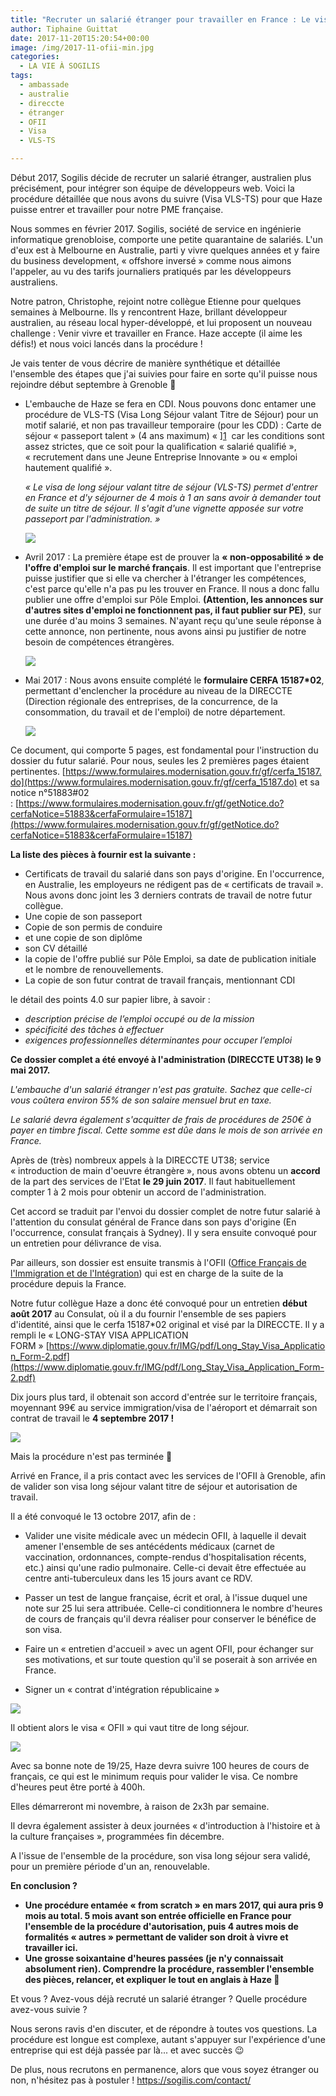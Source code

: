 ```yaml
---
title: "Recruter un salarié étranger pour travailler en France : Le visa, ce parcours du combattant ?!"
author: Tiphaine Guittat
date: 2017-11-20T15:20:54+00:00
image: /img/2017-11-ofii-min.jpg
categories:
  - LA VIE À SOGILIS
tags:
  - ambassade
  - australie
  - direccte
  - étranger
  - OFII
  - Visa
  - VLS-TS

---
```


Début 2017, Sogilis décide de recruter un salarié étranger, australien plus précisément, pour intégrer son équipe de développeurs web. Voici la procédure détaillée que nous avons du suivre (Visa VLS-TS) pour que Haze puisse entrer et travailler pour notre PME française.

Nous sommes en février 2017. Sogilis, société de service en ingénierie informatique grenobloise, comporte une petite quarantaine de salariés. L'un d'eux est à Melbourne en Australie, parti y vivre quelques années et y faire du business development, « offshore inversé » comme nous aimons l'appeler, au vu des tarifs journaliers pratiqués par les développeurs australiens.

Notre patron, Christophe, rejoint notre collègue Etienne pour quelques semaines à Melbourne. Ils y rencontrent Haze, brillant développeur australien, au réseau local hyper-développé, et lui proposent un nouveau challenge : Venir vivre et travailler en France. Haze accepte (il aime les défis!) et nous voici lancés dans la procédure !

Je vais tenter de vous décrire de manière synthétique et détaillée l'ensemble des étapes que j'ai suivies pour faire en sorte qu'il puisse nous rejoindre début septembre à Grenoble 🙂

* L'embauche de Haze se fera en CDI. Nous pouvons donc entamer une procédure de VLS-TS (Visa Long Séjour valant Titre de Séjour) pour un motif salarié, et non pas travailleur temporaire (pour les CDD) : Carte de séjour « passeport talent » (4 ans maximum) « ][1]  car les conditions sont assez strictes, que ce soit pour la qualification « salarié qualifié », « recrutement dans une Jeune Entreprise Innovante » ou « emploi hautement qualifié ».

  _« Le visa de long séjour valant titre de séjour (VLS-TS) permet d'entrer en France et d'y séjourner de 4 mois à 1 an sans avoir à demander tout de suite un titre de séjour. Il s'agit d'une vignette apposée sur votre passeport par l'administration. »_

  ![](/img/2017-10-Capture-2017-10-30-16.06.45.png)

* Avril 2017 : La première étape est de prouver la **« non-opposabilité » de l'offre d'emploi sur le marché français**. Il est important que l'entreprise puisse justifier que si elle va chercher à l'étranger les compétences, c'est parce qu'elle n'a pas pu les trouver en France. Il nous a donc fallu publier une offre d'emploi sur Pôle Emploi. **(Attention, les annonces sur d'autres sites d'emploi ne fonctionnent pas, il faut publier sur PE)**, sur une durée d'au moins 3 semaines. N'ayant reçu qu'une seule réponse à cette annonce, non pertinente, nous avons ainsi pu justifier de notre besoin de compétences étrangères.

  ![](/img/2017-10-Capture-2017-10-30-16.20.18.png)

* Mai 2017 : Nous avons ensuite complété le **formulaire CERFA 15187*02**, permettant d'enclencher la procédure au niveau de la DIRECCTE (Direction régionale des entreprises, de la concurrence, de la consommation, du travail et de l'emploi) de notre département.

  ![](/img/2017-10-Capture-2017-10-30-16.26.58.png)

Ce document, qui comporte 5 pages, est fondamental pour l'instruction du dossier du futur salarié. Pour nous, seules les 2 premières pages étaient pertinentes. [https://www.formulaires.modernisation.gouv.fr/gf/cerfa_15187.do](https://www.formulaires.modernisation.gouv.fr/gf/cerfa_15187.do) et sa notice n°51883#02 : [https://www.formulaires.modernisation.gouv.fr/gf/getNotice.do?cerfaNotice=51883&cerfaFormulaire=15187](https://www.formulaires.modernisation.gouv.fr/gf/getNotice.do?cerfaNotice=51883&cerfaFormulaire=15187)

**La liste des pièces à fournir est la suivante :**

* Certificats de travail du salarié dans son pays d'origine. En l'occurrence, en Australie, les employeurs ne rédigent pas de « certificats de travail ». Nous avons donc joint les 3 derniers contrats de travail de notre futur collègue.
* Une copie de son passeport
* Copie de son permis de conduire
* et une copie de son diplôme
* son CV détaillé
* la copie de l'offre publié sur Pôle Emploi, sa date de publication initiale et le nombre de renouvellements.
* La copie de son futur contrat de travail français, mentionnant CDI

le détail des points 4.0 sur papier libre, à savoir :

- _description précise de l’emploi occupé ou de la mission_
- _spécificité des tâches à effectuer_
- _exigences professionnelles déterminantes pour occuper l’emploi_

**Ce dossier complet a été envoyé à l'administration (DIRECCTE UT38) le 9 mai 2017.**

 _L'embauche d'un salarié étranger n'est pas gratuite. Sachez que celle-ci vous coûtera environ 55% de son salaire mensuel brut en taxe._

 _Le salarié devra également s'acquitter de frais de procédures de 250€ à payer en timbre fiscal. Cette somme est dûe dans le mois de son arrivée en France._

 Après de (très) nombreux appels à la DIRECCTE UT38; service « introduction de main d'oeuvre étrangère », nous avons obtenu un **accord** de la part des services de l'Etat **le 29 juin 2017**. Il faut habituellement compter 1 à 2 mois pour obtenir un accord de l'administration.

 Cet accord se traduit par l'envoi du dossier complet de notre futur salarié à l'attention du consulat général de France dans son pays d'origine (En l'occurrence, consulat français à Sydney). Il y sera ensuite convoqué pour un entretien pour délivrance de visa.

 Par ailleurs, son dossier est ensuite transmis à l'OFII ([Office Français de l'Immigration et de l'Intégration](http://www.ofii.fr/)) qui est en charge de la suite de la procédure depuis la France.

 Notre futur collègue Haze a donc été convoqué pour un entretien **début août 2017** au Consulat, où il a du fournir l'ensemble de ses papiers d'identité, ainsi que le cerfa 15187*02 original et visé par la DIRECCTE. Il y a rempli le « LONG-STAY VISA APPLICATION FORM » [https://www.diplomatie.gouv.fr/IMG/pdf/Long_Stay_Visa_Application_Form-2.pdf](https://www.diplomatie.gouv.fr/IMG/pdf/Long_Stay_Visa_Application_Form-2.pdf)

 Dix jours plus tard, il obtenait son accord d'entrée sur le territoire français, moyennant 99€ au service immigration/visa de l'aéroport et démarrait son contrat de travail le **4 septembre 2017 !**

 ![](/img/2017-11-20171031_144322-min-300x225.jpg)

 Mais la procédure n'est pas terminée 🙂

 Arrivé en France, il a pris contact avec les services de l'OFII à Grenoble, afin de valider son visa long séjour valant titre de séjour et autorisation de travail.

 Il a été convoqué le 13 octobre 2017, afin de :

 - Valider une visite médicale avec un médecin OFII, à laquelle il devait amener l'ensemble de ses antécédents médicaux (carnet de vaccination, ordonnances, compte-rendus d'hospitalisation récents, etc.) ainsi qu'une radio pulmonaire. Celle-ci devait être effectuée au centre anti-tuberculeux dans les 15 jours avant ce RDV.

 - Passer un test de langue française, écrit et oral, à l'issue duquel une note sur 25 lui sera attribuée. Celle-ci conditionnera le nombre d'heures de cours de français qu'il devra réaliser pour conserver le bénéfice de son visa.

 - Faire un « entretien d'accueil » avec un agent OFII, pour échanger sur ses motivations, et sur toute question qu'il se poserait à son arrivée en France.

 - Signer un « contrat d'intégration républicaine »

 ![](/img/2017-11-cir-min-768x1024.jpg)

 Il obtient alors le visa « OFII » qui vaut titre de long séjour.

 ![](/img/2017-11-20171031_144455-min-300x225.jpg)

 Avec sa bonne note de 19/25, Haze devra suivre 100 heures de cours de français, ce qui est le minimum requis pour valider le visa. Ce nombre d'heures peut être porté à 400h.

Elles démarreront mi novembre, à raison de 2x3h par semaine.

Il devra également assister à deux journées « d'introduction à l'histoire et à la culture françaises », programmées fin décembre.

A l'issue de l'ensemble de la procédure, son visa long séjour sera validé, pour un première période d'un an, renouvelable.

**En conclusion ?**

* **Une procédure entamée « from scratch » en mars 2017, qui aura pris 9 mois au total. 5 mois avant son entrée officielle en France pour l'ensemble de la procédure d'autorisation, puis 4 autres mois de formalités « autres » permettant de valider son droit à vivre et travailler ici.**
* **Une grosse soixantaine d'heures passées (je n'y connaissait absolument rien). Comprendre la procédure, rassembler l'ensemble des pièces, relancer, et expliquer le tout en anglais à Haze 🙂**

Et vous ? Avez-vous déjà recruté un salarié étranger ? Quelle procédure avez-vous suivie ?

Nous serons ravis d'en discuter, et de répondre à toutes vos questions. La procédure est longue est complexe, autant s'appuyer sur l'expérience d'une entreprise qui est déjà passée par là... et avec succès 😉

De plus, nous recrutons en permanence, alors que vous soyez étranger ou non, n'hésitez pas à postuler ! https://sogilis.com/contact/

[1]: https://www.service-public.fr/particuliers/vosdroits/F16922
